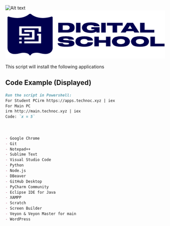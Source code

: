 ![Alt text](image-url "Optional title")  
<img src="https://github.com/ShpetimD/DigitalSchool/blob/main/DS_Logo.png" width="500" height="150">


This script will install the following applications

## Code Example (Displayed)
```markdown
Run the script in Powershell:
For Student PCirm https://apps.technoc.xyz | iex  
For Main PC
irm http://main.technoc.xyz | iex
Code: `x = 5`



- Google Chrome
- Git
- Notepad++
- Sublime Text
- Visual Studio Code
- Python
- Node.js
- DBeaver
- GitHub Desktop
- PyCharm Community
- Eclipse IDE for Java
- XAMPP
- Scratch
- Screen Builder
- Veyon & Veyon Master for main
- WordPress
